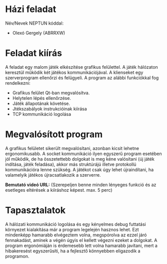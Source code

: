 # Házi feladat

Név/Nevek NEPTUN kóddal:
- Olexó Gergely (ABRRXW)

# Feladat kiírás
A feladat egy malom játék elkészítése grafikus felülettel. A játék hálózaton keresztül működik két játékos kommunikációjával. A klienseket egy szerverprogram ellenőrzi és felügyeli.
A program az alábbi funkciókkal fog rendelkezni:
* Grafikus felület Qt-ban megvalósítva.
* Helytelen lépés ellenőrzése.
* Játék állapotának követése.
* Jtékszabályok instrukcióinak kiírása
* TCP kommunikáció logolása

# Megvalósított program
A grafikus felületet sikerült megvalósítani, azonban kicsit lehetne ergonomikusabb. A socket kommunikáció ilyen egyszerű program esetében jól működik, de ha összetettebb dolgokat is meg kéne valósítani (új játék indítása, játék feladása), akkor más struktúrájú illetve protokollú kommunikációra lenne szükség. A játékot csak úgy lehet újraindítani, ha valamelyik játékos újracsatlakozik a szerverre.

**Bemutató videó URL:**
(Szerepeljen benne minden lényeges funkció és az esetleges eltérések a kiíráshoz képest. max. 5 perc)

# Tapasztalatok
A hálózati kommunikáció logolása és egy kényelmes debug futtatási környezet kialakítása már a program legelején hasznos lehet. Ezt mindenképp hamarabb elvégeztem volna, megspórolva az ezzel járó fennakadást, aminek a végén úgyis el kellett végezni ezeket a dolgokat. A program ergonómiáján is érdemesebb lett volna hamarabb javítani, mert a hibakeresést egyszerűsíti, ha a fejlesztő könnyebben eligazodik a programon.
